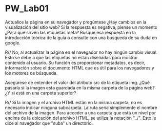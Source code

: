 # PW_Lab01

Actualice la página en su navegador y pregúntese ¿Hay cambios en la visualización del sitio web? Si la 
respuesta es negativa, piense un momento ¿Para qué sirven las etiquetas meta? Busque esa respuesta en la 
introducción teórica de la guía o consulte con una búsqueda de su duda en google. 

R// No, al actualizar la página en el navegador no hay ningún cambio visual.
Esto se debe a que las etiquetas <meta> no están diseñadas para mostrar contenido al usuario. Su función es proporcionar metadatos, es decir, información sobre el documento HTML que es útil para los navegadores y los motores de búsqueda.


Asegúrese de entender el valor del atributo src de la etiqueta img. ¿Qué pasaría si la imagen esta guardada 
en la misma carpeta de la página web? ¿Y si está en una carpeta superior? 

R// Si la imagen y el archivo HTML están en la misma carpeta, no es necesario indicar ninguna subcarpeta. La ruta sería simplemente el nombre del archivo de la imagen.
Para acceder a una carpeta que está un nivel por encima de la ubicación del archivo HTML, se utiliza la notación "../". Esto le dice al navegador que "suba" un directorio.
